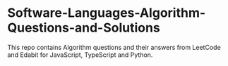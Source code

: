# Software-Languages-Algorithm-Questions-and-Solutions
This repo contains Algorithm questions and their answers from LeetCode and Edabit for JavaScript, TypeScript and Python.
